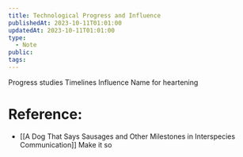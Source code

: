 ```yaml
---
title: Technological Progress and Influence
publishedAt: 2023-10-11T01:01:00
updatedAt: 2023-10-11T01:01:00
type:
  - Note
public: 
tags:
---
```


Progress studies 
Timelines 
Influence 
Name for heartening 

# Reference:
- [[A Dog That Says Sausages and Other Milestones in Interspecies Communication]]
Make it so